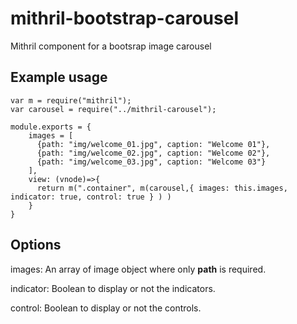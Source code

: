 # mithril-bootstrap-carousel
Mithril component for a bootsrap image carousel

## Example usage
```
var m = require("mithril");
var carousel = require("../mithril-carousel");

module.exports = {
    images = [
      {path: "img/welcome_01.jpg", caption: "Welcome 01"},
      {path: "img/welcome_02.jpg", caption: "Welcome 02"},
      {path: "img/welcome_03.jpg", caption: "Welcome 03"}
    ],
    view: (vnode)=>{
      return m(".container", m(carousel,{ images: this.images, indicator: true, control: true } ) )
    }
}
```

## Options
images: An array of image object where only **path** is required.

indicator: Boolean to display or not the indicators.

control: Boolean to display or not the controls.
